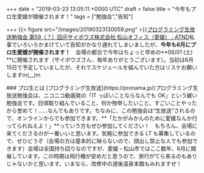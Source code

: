 
+++
date = "2019-03-23 13:05:11 +0000 UTC"
draft = false
title = "今年もプロ生愛媛が開催されます！"
tags = ["勉強会","告知"]

+++
{{< figure src="/images/20190323130059.png"  >}}[プログラミング生放送勉強会 第59（？）回＠サイボウズ株式会社 松山オフィス（愛媛） : ATND](https://atnd.org/events/104613)私事でいろいろかまけていて告知がかなり遅れてしまいましたが、**今年も6月にプロ生愛媛が開催されます！**　会場の都合で今年はちょっと早めの**06/01 (土) **に開催されます（サイボウズさん、毎年ありがとうございます）。当初は6月15日で予定していましたが、それでスケジュールを組んでいた方はリスケお願いしますm(__)m

<div class="section">
    ### プロ生とは
    [プログラミング生放送](https://pronama.jp/)プログラミング生放送勉強会は、ニコニコ動画発の「IT っぽいことならなんでも OK」という緩い勉強会です。日頃取り組んでいること、何か物申したいこと、すごいことやったから誉めて！……なんでもありです。ちなみに、この勉強会は“生放送”されるので、オンラインからでも参加できます。**「たかがみかんのために愛媛なんか行ってられねえよ！」**っていう方もぜひ参加してください！　もちろん、会場に来てくださるのが一番いいと思います。気軽に参加できる LT も募集しているので、ぜひどうぞ（会場の方は基本的に映らないので、顔出し禁止な人でも参加できます）会場は全国持ち回りなのですが、愛媛・松山市ではここ数年、6月に開催しています。この時期は飛行機が安めだと思うので、旅行がてら来るのもありじゃないかと思います。いまなら、改修中の道後温泉本館もみれますぜ！

</div>

